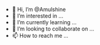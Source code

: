 - 👋 Hi, I’m @Amulshine
- 👀 I’m interested in ...
- 🌱 I’m currently learning ...
- 💞️ I’m looking to collaborate on ...
- 📫 How to reach me ...

<!---
Amulshine/Amulshine is a ✨ special ✨ repository because its `README.md` (this file) appears on your GitHub profile.
You can click the Preview link to take a look at your changes.
--->
